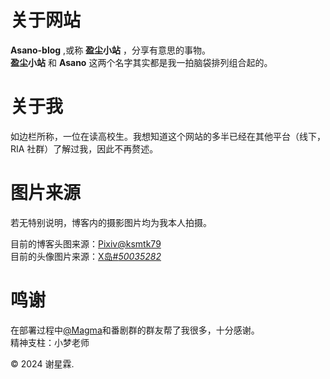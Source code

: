 # 关于网站
**Asano-blog** ,或称 **盈尘小站** ，分享有意思的事物。  
**盈尘小站** 和 **Asano** 这两个名字其实都是我一拍脑袋排列组合起的。
   
      

# 关于我
如边栏所称，一位在读高校生。我想知道这个网站的多半已经在其他平台（线下，RIA 社群）了解过我，因此不再赘述。   
   


# 图片来源
若无特别说明，博客内的摄影图片均为我本人拍摄。  
   

目前的博客头图来源：[Pixiv@ksmtk79](https://www.pixiv.net/artworks/109487164)  
目前的头像图片来源：[X岛#*50035282*](https://www.nmbxd.com/t/50035282)   
  
# 鸣谢
在部署过程中[@Magma](https://magma.ink)和番剧群的群友帮了我很多，十分感谢。  
精神支柱：小梦老师  

© 2024 谢星霖. 


